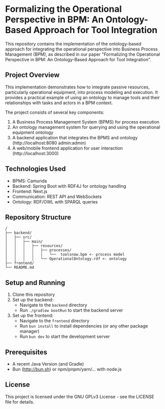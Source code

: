 # Formalizing the Operational Perspective in BPM: An Ontology-Based Approach for Tool Integration

This repository contains the implementation of the ontology-based approach for integrating the operational perspective
into Business Process Management (BPM), as described in our paper "Formalizing the Operational Perspective in BPM: An
Ontology-Based Approach for Tool Integration".

## Project Overview

This implementation demonstrates how to integrate passive resources, particularly operational equipment, into process
modeling and execution. It provides a practical example of using an ontology to manage tools and their relationships
with tasks and actors in a BPM context.

The project consists of several key components:

1. A Business Process Management System (BPMS) for process execution
2. An ontology management system for querying and using the operational equipment ontology
3. A backend application that integrates the BPMS and ontology (http://localhost:8080 admin:admin)
4. A web/mobile frontend application for user interaction (http://localhost:3000)

## Technologies Used

- BPMS: Camunda
- Backend: Spring Boot with RDF4J for ontology handling
- Frontend: Next.js
- Communication: REST API and WebSockets
- Ontology: RDF/OWL with SPARQL queries

## Repository Structure

```
/
├── backend/
│   ├── src/
│   │   ├── main/
│   │   │   ├── resources/
│   │   │   │   ├── processes/
│   │   │   │   │   └──  toolsnow.bpm <- process model
│   │   │   │   └── OperationalOntology.rdf <- ontology
├── frontend/
└── README.md
```

## Setup and Running

1. Clone this repository
2. Set up the backend:
    - Navigate to the `backend` directory
    - Run `./gradlew bootRun` to start the backend server
3. Set up the frontend:
    - Navigate to the `frontend` directory
    - Run `bun install` to install dependencies (or any other package manager)
    - Run `bun dev` to start the development server

## Prerequisites

- A recent Java Version (and Gradle)
- Bun (http://bun.sh) or npm/pnpm/yarn/... with node.js

## License

This project is licensed under the GNU GPLv3 License - see the LICENSE file for details.
